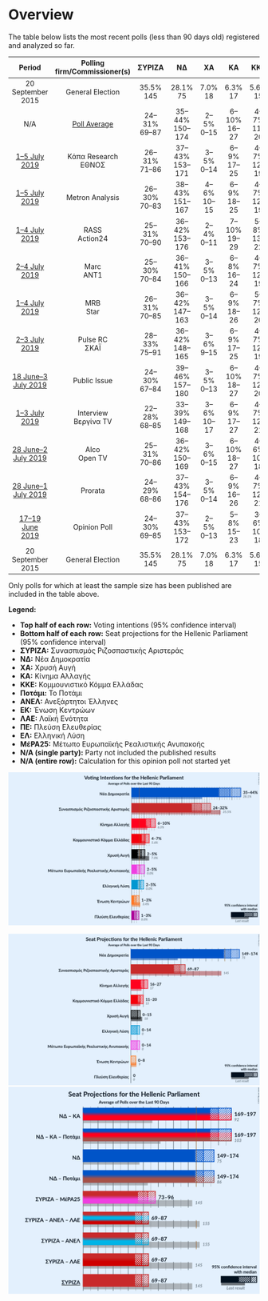 # Overview

The table below lists the most recent polls (less than 90 days old) registered and analyzed so far.

| Period     | Polling firm/Commissioner(s) | ΣΥΡΙΖΑ | ΝΔ | ΧΑ | ΚΑ | ΚΚΕ | Ποτάμι | ΑΝΕΛ | ΕΚ | ΛΑΕ | ΠΕ | ΕΛ | ΜέΡΑ25 |
|:----------:|:----------------------------:|:--:|:--:|:--:|:--:|:--:|:--:|:--:|:--:|:--:|:--:|:--:|:--:|
| 20 September 2015 | General Election | 35.5% <br> 145 | 28.1% <br> 75 | 7.0% <br> 18 | 6.3% <br> 17 | 5.6% <br> 15 | 4.1% <br> 11 | 3.7% <br> 10 | 3.4% <br> 9 | 2.9% <br> 0 | 0.0% <br> 0 | 0.0% <br> 0 | 0.0% <br> 0 |
| N/A | [Poll Average](average.html) | 24–31% <br> 69–87 | 35–44% <br> 150–174 | 2–5% <br> 0–15 | 6–10% <br> 16–27 | 4–7% <br> 11–20 | N/A <br> N/A | N/A <br> N/A | 1–3% <br> 0 | N/A <br> N/A | 1–3% <br> 0 | 2–5% <br> 0–14 | 2–5% <br> 0–14 |
| [1–5 July 2019](2019-07-05-ΚάπαResearch.html) | Κάπα Research <br> ΕΘΝΟΣ | 26–31% <br> 71–86 | 37–43% <br> 153–171 | 3–5% <br> 0–14 | 6–9% <br> 17–25 | 4–7% <br> 12–19 | N/A <br> N/A | N/A <br> N/A | 1–2% <br> 0 | N/A <br> N/A | 1–2% <br> 0 | 2–4% <br> 0–11 | 3–5% <br> 0–13 |
| [1–5 July 2019](2019-07-05-MetronAnalysis.html) | Metron Analysis | 26–30% <br> 70–83 | 38–43% <br> 151–167 | 4–6% <br> 10–15 | 6–9% <br> 18–25 | 4–7% <br> 12–19 | N/A <br> N/A | N/A <br> N/A | 1–2% <br> 0 | N/A <br> N/A | N/A <br> N/A | 2–4% <br> 0–11 | 3–5% <br> 8–14 |
| [1–4 July 2019](2019-07-04-RASS.html) | RASS <br> Action24 | 25–31% <br> 70–90 | 36–42% <br> 153–176 | 2–4% <br> 0–11 | 7–10% <br> 19–29 | 5–8% <br> 13–22 | N/A <br> N/A | N/A <br> N/A | 1–3% <br> 0–8 | N/A <br> N/A | 1–3% <br> 0 | 2–4% <br> 0–13 | 2–4% <br> 0–12 |
| [2–4 July 2019](2019-07-04-Marc.html) | Marc <br> ANT1 | 25–30% <br> 70–84 | 36–41% <br> 150–166 | 3–5% <br> 0–13 | 6–8% <br> 16–24 | 4–7% <br> 12–19 | N/A <br> N/A | N/A <br> N/A | 1–2% <br> 0 | N/A <br> N/A | 1–3% <br> 0 | 3–5% <br> 0–14 | 3–5% <br> 0–13 |
| [1–4 July 2019](2019-07-04-MRB.html) | MRB <br> Star | 26–31% <br> 70–85 | 36–42% <br> 147–163 | 3–5% <br> 0–14 | 6–9% <br> 18–26 | 5–7% <br> 12–20 | N/A <br> N/A | N/A <br> N/A | 2–3% <br> 0–9 | N/A <br> N/A | 1–3% <br> 0 | 3–5% <br> 0–12 | 3–5% <br> 0–15 |
| [2–3 July 2019](2019-07-03-PulseRC.html) | Pulse RC <br> ΣΚΑΪ | 28–33% <br> 75–91 | 36–42% <br> 148–165 | 3–6% <br> 9–15 | 6–9% <br> 17–25 | 4–7% <br> 12–19 | N/A <br> N/A | N/A <br> N/A | 1–2% <br> 0 | N/A <br> N/A | 1–2% <br> 0 | 2–4% <br> 0–12 | 2–4% <br> 0–12 |
| [18 June–3 July 2019](2019-07-03-PublicIssue.html) | Public Issue | 24–30% <br> 67–84 | 39–46% <br> 157–180 | 3–5% <br> 0–13 | 6–10% <br> 18–27 | 4–7% <br> 12–20 | N/A <br> N/A | N/A <br> N/A | 1–3% <br> 0–8 | N/A <br> N/A | N/A <br> N/A | 2–4% <br> 0–12 | 2–4% <br> 0–12 |
| [1–3 July 2019](2019-07-03-Interview.html) | Interview <br> Βεργίνα TV | 22–28% <br> 68–85 | 33–39% <br> 149–168 | 3–6% <br> 10–17 | 6–9% <br> 17–27 | 4–7% <br> 12–21 | N/A <br> N/A | N/A <br> N/A | 1–3% <br> 0 | N/A <br> N/A | N/A <br> N/A | 3–5% <br> 0–16 | 2–4% <br> 0–10 |
| [28 June–2 July 2019](2019-07-02-Alco.html) | Alco <br> Open TV | 25–31% <br> 70–86 | 36–42% <br> 150–169 | 3–6% <br> 0–15 | 6–10% <br> 18–27 | 4–6% <br> 10–18 | N/A <br> N/A | N/A <br> N/A | 1–3% <br> 0 | N/A <br> N/A | 1–2% <br> 0 | 3–5% <br> 0–14 | 2–4% <br> 0–12 |
| [28 June–1 July 2019](2019-07-01-Prorata.html) | Prorata | 24–29% <br> 68–86 | 37–43% <br> 154–176 | 3–5% <br> 0–14 | 6–9% <br> 16–26 | 4–7% <br> 12–21 | N/A <br> N/A | N/A <br> N/A | N/A <br> N/A | N/A <br> N/A | N/A <br> N/A | 2–4% <br> 0–12 | 2–4% <br> 0–13 |
| [17–19 June 2019](2019-06-19-OpinionPoll.html) | Opinion Poll | 24–30% <br> 69–85 | 37–43% <br> 153–172 | 2–5% <br> 0–13 | 5–8% <br> 15–23 | 3–6% <br> 10–18 | N/A <br> N/A | N/A <br> N/A | 1–2% <br> 0 | N/A <br> N/A | 2–3% <br> 0–9 | 3–5% <br> 0–14 | 3–6% <br> 8–15 |
| 20 September 2015 | General Election | 35.5% <br> 145 | 28.1% <br> 75 | 7.0% <br> 18 | 6.3% <br> 17 | 5.6% <br> 15 | 4.1% <br> 11 | 3.7% <br> 10 | 3.4% <br> 9 | 2.9% <br> 0 | 0.0% <br> 0 | 0.0% <br> 0 | 0.0% <br> 0 |

Only polls for which at least the sample size has been published are included in the table above.

**Legend:**
+ **Top half of each row:** Voting intentions (95% confidence interval)
+ **Bottom half of each row:** Seat projections for the Hellenic Parliament (95% confidence interval)
+ **ΣΥΡΙΖΑ:** Συνασπισμός Ριζοσπαστικής Αριστεράς
+ **ΝΔ:** Νέα Δημοκρατία
+ **ΧΑ:** Χρυσή Αυγή
+ **ΚΑ:** Κίνημα Αλλαγής
+ **ΚΚΕ:** Κομμουνιστικό Κόμμα Ελλάδας
+ **Ποτάμι:** Το Ποτάμι
+ **ΑΝΕΛ:** Ανεξάρτητοι Έλληνες
+ **ΕΚ:** Ένωση Κεντρώων
+ **ΛΑΕ:** Λαϊκή Ενότητα
+ **ΠΕ:** Πλεύση Ελευθερίας
+ **ΕΛ:** Ελληνική Λύση
+ **ΜέΡΑ25:** Μέτωπο Ευρωπαϊκής Ρεαλιστικής Ανυπακοής
+ **N/A (single party):** Party not included the published results
+ **N/A (entire row):** Calculation for this opinion poll not started yet


![Graph with voting intentions not yet produced](average.png "Voting Intentions")

![Graph with seats not yet produced](average-seats.png "Seats")
![Graph with coalitions seats not yet produced](average-coalitions-seats.png "Coalitions Seats")
